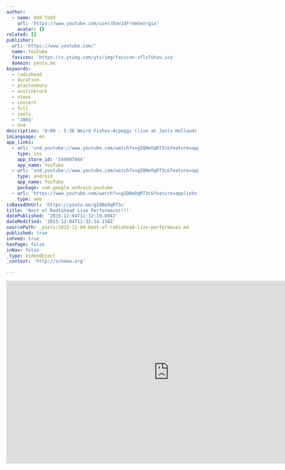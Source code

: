 ```yaml
---
author:
  - name: Odd Todd
    url: 'https://www.youtube.com/user/Dav1dFromGeorgia'
    avatar: {}
related: []
publisher:
  url: 'https://www.youtube.com/'
  name: YouTube
  favicon: 'https://s.ytimg.com/yts/img/favicon-vflz7uhzw.ico'
  domain: youtu.be
keywords:
  - radiohead
  - duration
  - glastonbury
  - austinbrock
  - views
  - concert
  - full
  - jools
  - '2003'
  - dvd
description: '0:00 - 5:36 Weird Fishes-Arpeggi (live at Jools Holland) 5:36 - 9:31 Jigsaw Falling Into Place (Saitama 2008) 9:31 - 14:12 Fake Plastic Trees (Glastonbury 2003) 14:12 - 18:29 Karma Police (Glastonbury 2003) 18:29 - 25:53 Paranoid Android (Glastonbury 2003) 25:55 - 30:33 Creep (Glastonbury 1997) 30:33 - 34:47 High'
inLanguage: en
app_links:
  - url: 'vnd.youtube://www.youtube.com/watch?v=gIQNeOqRT3c&feature=applinks'
    type: ios
    app_store_id: '544007664'
    app_name: YouTube
  - url: 'vnd.youtube://www.youtube.com/watch?v=gIQNeOqRT3c&feature=applinks'
    type: android
    app_name: YouTube
    package: com.google.android.youtube
  - url: 'https://www.youtube.com/watch?v=gIQNeOqRT3c&feature=applinks'
    type: web
isBasedOnUrl: 'https://youtu.be/gIQNeOqRT3c'
title: 'Best of Radiohead Live Performaces!!!'
datePublished: '2015-12-04T11:32:19.604Z'
dateModified: '2015-12-04T11:32:14.138Z'
sourcePath: _posts/2015-12-04-best-of-radiohead-live-performaces.md
published: true
inFeed: true
hasPage: false
inNav: false
_type: VideoObject
_context: 'http://schema.org'

---
```

<iframe src="https://cdn.embedly.com/widgets/media.html?src=https%3A%2F%2Fwww.youtube.com%2Fembed%2FgIQNeOqRT3c%3Ffeature%3Doembed&amp;url=https%3A%2F%2Fwww.youtube.com%2Fwatch%3Fv%3DgIQNeOqRT3c%26feature%3Dyoutu.be&amp;image=https%3A%2F%2Fi.ytimg.com%2Fvi%2FgIQNeOqRT3c%2Fhqdefault.jpg&amp;key=b7d04c9b404c499eba89ee7072e1c4f7&amp;type=text%2Fhtml&amp;schema=youtube" width="854" height="480" scrolling="no" frameborder="0" allowfullscreen="allowfullscreen" style=""></iframe>